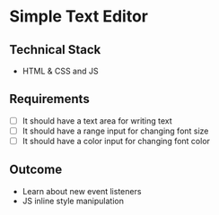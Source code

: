 # Simple Text Editor

## Technical Stack

* HTML & CSS and JS

## Requirements

* [ ] It should have a text area for writing text
* [ ] It should have a range input for changing font size
* [ ] It should have a color input for changing font color

## Outcome

* Learn about new event listeners
* JS inline style manipulation
